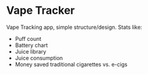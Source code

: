 # Vape Tracker

Vape Tracking app, simple structure/design. Stats like:
- Puff count
- Battery chart
- Juice library
- Juice consumption
- Money saved traditional cigarettes vs. e-cigs
